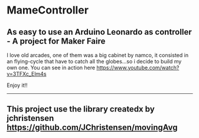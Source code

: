# MameController
As easy to use an Arduino Leonardo as controller - A project for Maker Faire
------------------------------------------------------------------------------------------

I love old arcades, one of them was a big cabinet by namco, it consisted in an flying-cycle that have to catch all the 
globes...so i decide to build my own one.
You can see in action here https://www.youtube.com/watch?v=3TFXc_Elm4s

Enjoy it!!

-------------------------------------------------------------------------------------------------
This project use the library createdx by jchristensen https://github.com/JChristensen/movingAvg
-----------------------------------------------------------------------------------------------
